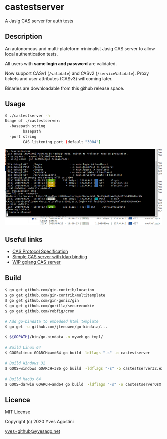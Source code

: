# castestserver
A Jasig CAS server for auth tests


## Description

An autonomous and multi-plateform minimalist Jasig CAS server to allow local authentication tests.

All users with **same login and password** are validated.

Now support CASv1 (``/validate``) and CASv2 (``/serviceValidate``). Proxy tickets and user attributes (CASv3) will coming later.

Binaries are downloadable from this github release space.


## Usage

```bash
$ ./castestserver -h
Usage of ./castestserver:
  -basepath string
        basepath
  -port string
        CAS listening port (default "3004")
```


![CAS Session](castestserver.png)


## Useful links

* [CAS Protocol Specification](https://apereo.github.io/cas/5.0.x/protocol/CAS-Protocol-Specification.html)
* [Simple CAS server with ldap binding](https://github.com/jmcarbo/golacas)
* [WIP golang CAS server](https://github.com/apognu/gocas)



## Build


```bash
$ go get github.com/gin-contrib/location
$ go get github.com/gin-contrib/multitemplate
$ go get github.com/gin-gonic/gin
$ go get github.com/gorilla/securecookie
$ go get github.com/robfig/cron

# Add go-bindata to embedded html template
$ go get -u github.com/jteeuwen/go-bindata/...

$ ${GOPATH}/bin/go-bindata -o myweb.go tmpl/

# Build Linux 64
$ GOOS=linux GOARCH=amd64 go build -ldflags "-s" -o castestserver

# Build Windows 32
$ GOOS=windows GOARCH=386 go build  -ldflags "-s" -o castestserver32.exe

# Build MacOs 64
$ GOOS=darwin GOARCH=amd64 go build  -ldflags "-s" -o castestserverOsX

```



## Licence

MIT License

Copyright (c) 2020 Yves Agostini

<yves+github@yvesago.net>
